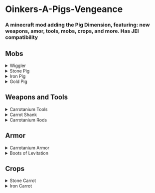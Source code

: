 # Oinkers-A-Pigs-Vengeance

### A minecraft mod adding the Pig Dimension, featuring: new weapons, amor, tools, mobs, crops, and more. Has JEI compatibility

## Mobs
<details>
  <summary>Wiggler</summary>
  A peaceful and lovable wiggling being, who roams the pig dimension in herds. Also drops a large amount of carrots.
  </details>
<details>
  <summary>Stone Pig</summary>
  A slow-moving stone-based pig, who hits hard and will slow players when it makes contact.
  </details>
<details>
  <summary>Iron Pig</summary>
  A range attacking iron-based pig. It will keep a distance, firing its Iron Shard projectiles that will weaken players and deal damage.
  </details>
<details>
  <summary>Gold Pig</summary>
  The most powerful of the pigs. The Gold Pig is a hybrid attacker that will shoot the player with its Gold Shard Projectiles (which deal slowness), and melee attack when in range.
  </details>

## Weapons and Tools
<details>
  <summary>Carrotanium Tools</summary>
  A set of powerful tools based on the Carrotanium ingot, and is more powerful and effecient than even Netherite. Diamond gear can be upgrade to Carrotanium with just one ingot using the Carrot Infuser.
  </details>
  <details>
  <summary>Carrot Shank</summary>
  This unceremonious weapon is easy to make with just a carrot and stick, and deals suprising damage, but it breaks very easily.
  </details>
<details>
  <summary>Carrotanium Rods</summary>
  A set of powerful magical rods made of Carrotanium, comprised of 3 power levels. Existing rods can be combined in the anvil to increase power. New rods can be crafted to be more powerful by using more Carrotanium ingots.
<details>
    <summary>Carrotanium Rod of Fire</summary>
    A powerful rod that launches fire charges on right click
  </details>
  <details> 
    <summary>Carrotanium Rod of Light</summary>
    A powerful rod that summons lightning on right click wherever the player is pointing (within range).
  </details>
  <details>
    <summary>Carrotanium Rod of Spring</summary>
    A useful rod that will launch the player wherever they are facing. The force the player is launched with depends on how long the rod is charged for.
  </details>
  </details>
  
  ## Armor
  <details>
  <summary>Carrotanium Armor</summary>
  A set of powerful gear based on the Carrotanium ingot. It features similar durability and protection as Netherite, but it what makes it far stronger are its enchantments. This armor set can be enchanted with: Carrot's Strength, Carrot's Speed, and Carrot's Absorption. These enchantments will apply there respective effects for a certain amount of time, with a certain cooldown. The effects can be made more lasting and stronger by applying the enchantments on multiple pieces of armor, if all 4 pieces of armor have the same enchantment then the enchntment will be permanent. Armor can only have one of these enchantments at a time.
  </details>
  <details>
  <summary>Boots of Levitation</summary>
  As a complement to the Carrotanium Rod of Spring, these boots will cancel any fall damage, but they are quite weak.
  </details>
  
  ## Crops
  <details>
  <summary>Stone Carrot</summary>
  This carrot will give the player resistance, but will deal a small amount of damage and slowness. It can be grown on stone.
  </details>
  <details>
  <summary>Iron Carrot
